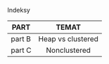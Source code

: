 Indeksy

|PART | TEMAT |
| ------------- |:-------------:|
part B | Heap vs clustered| 
part C | Nonclustered| 
